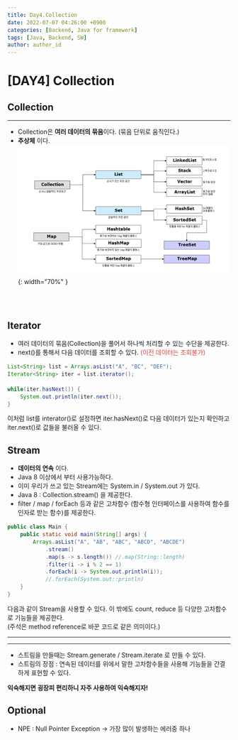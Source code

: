```yaml
---
title: Day4.Collection
date: 2022-07-07 04:26:00 +0900
categories: [Backend, Java for framework]
tags: [Java, Backend, SW] 
author: author_id 
---
```


# [DAY4] Collection

## Collection
---
- Collection은 **여러 데이터의 묶음**이다. (묶음 단위로 움직인다.)
- **추상체** 이다.  
![Desktop View](/assets/img/2022.07/07-1.PNG){: width="70%" }

<br>
<br>

## Iterator
- 여러 데이터의 묶음(Collection)을 풀어서 하나씩 처리할 수 있는 수단을 제공한다.
- next()를 통해서 다음 데이터를 조회할 수 있다. <span style="color: #dc4343">(이전 데이터는 조회불가)<span>


```java
List<String> list = Arrays.asList("A", "BC", "DEF");
Iterator<String> iter = list.iterator();

while(iter.hasNext()) {
    System.out.println(iter.next());
}
```
이처럼 list를 interator()로 설정하면 iter.hasNext()로 다음 데이터가 있는지 확인하고 iter.next()로 값들을 불러올 수 있다.

## Stream
- **데이터의 연속** 이다.
- Java 8 이상에서 부터 사용가능하다.
- 이미 우리가 쓰고 있는 Stream에는 System.in / System.out 가 있다.
- Java 8 : Collection.stream() 을 제공한다.
- filter / map / forEach 등과 같은 고차함수 (함수형 인터페이스를 사용하여 함수를 인자로 받는 함수)를 제공한다.

```java
public class Main {
    public static void main(String[] args) {
        Arrays.asList("A", "AB", "ABC", "ABCD", "ABCDE")
            .stream()
            .map(s -> s.length()) //.map(String::length)
            .filter(i -> i % 2 == 1)
            .forEach(i -> System.out.println(i));   
            //.forEach(System.out::println)
    }
}
```
다음과 같이 Stream을 사용할 수 있다. 이 밖에도 count, reduce 등 다양한 고차함수로 기능들을 제공한다.  
(주석은 method reference로 바꾼 코드로 같은 의미이다.)

---
---
- 스트림을 만들때는 Stream.generate / Stream.iterate 로 만들 수 있다.
- 스트림의 장점 : 연속된 데이터를 위에서 말한 고차함수들을 사용해 기능들을 간결하게 표현할 수 있다.

**익숙해지면 굉장피 편리하니 자주 사용하여 익숙해지자!**

## Optional
- NPE : Null Pointer Exception -> 가장 많이 발생하는 에러중 하나